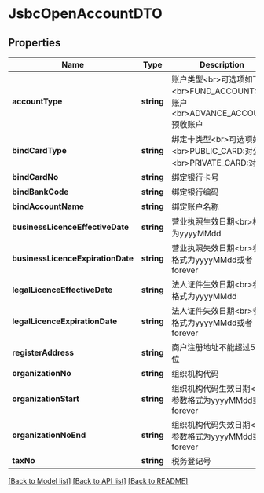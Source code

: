 # JsbcOpenAccountDTO

## Properties
Name | Type | Description | Notes
------------ | ------------- | ------------- | -------------
**accountType** | **string** | 账户类型&lt;br&gt;可选项如下:&lt;br&gt;FUND_ACCOUNT:资金账户&lt;br&gt;ADVANCE_ACCOUNT:预收账户 | 
**bindCardType** | **string** | 绑定卡类型&lt;br&gt;可选项如下:&lt;br&gt;PUBLIC_CARD:对公卡&lt;br&gt;PRIVATE_CARD:对私卡 | [optional] 
**bindCardNo** | **string** | 绑定银行卡号 | [optional] 
**bindBankCode** | **string** | 绑定银行编码 | [optional] 
**bindAccountName** | **string** | 绑定账户名称 | [optional] 
**businessLicenceEffectiveDate** | **string** | 营业执照生效日期&lt;br&gt;格式为yyyyMMdd | 
**businessLicenceExpirationDate** | **string** | 营业执照失效日期&lt;br&gt;参数格式为yyyyMMdd或者forever | 
**legalLicenceEffectiveDate** | **string** | 法人证件生效日期&lt;br&gt;参数格式为yyyyMMdd | 
**legalLicenceExpirationDate** | **string** | 法人证件失效日期&lt;br&gt;参数格式为yyyyMMdd或者forever | 
**registerAddress** | **string** | 商户注册地址不能超过512位 | 
**organizationNo** | **string** | 组织机构代码 | [optional] 
**organizationStart** | **string** | 组织机构代码生效日期&lt;br&gt;参数格式为yyyyMMdd或者forever | [optional] 
**organizationNoEnd** | **string** | 组织机构代码失效日期&lt;br&gt;参数格式为yyyyMMdd或者forever | [optional] 
**taxNo** | **string** | 税务登记号 | [optional] 

[[Back to Model list]](../README.md#documentation-for-models) [[Back to API list]](../README.md#documentation-for-api-endpoints) [[Back to README]](../README.md)


